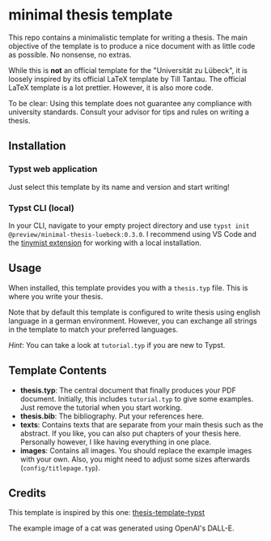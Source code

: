 # minimal thesis template

This repo contains a minimalistic template for writing a thesis.
The main objective of the template is to produce a nice document with as little code as possible. No nonsense, no extras.

While this is **not** an official template for the "Universität zu Lübeck", it is loosely inspired by its official LaTeX template by Till Tantau.
The official LaTeX template is a lot prettier.
However, it is also more code.

To be clear: Using this template does not guarantee any compliance with university standards.
Consult your advisor for tips and rules on writing a thesis.

## Installation

### Typst web application

Just select this template by its name and version and start writing!

### Typst CLI (local)

In your CLI, navigate to your empty project directory and use `typst init @preview/minimal-thesis-luebeck:0.3.0`.
I recommend using VS Code and the [tinymist extension](https://github.com/Myriad-Dreamin/tinymist) for working with a local installation.

## Usage

When installed, this template provides you with a `thesis.typ` file.
This is where you write your thesis.

Note that by default this template is configured to write thesis using english language in a german environment. However, you can exchange all strings in the template to match your preferred languages.

_Hint_: You can take a look at `tutorial.typ` if you are new to Typst.

## Template Contents
- **thesis.typ**: The central document that finally produces your PDF document. Initially, this includes `tutorial.typ` to give some examples. Just remove the tutorial when you start working.
- **thesis.bib**: The bibliography. Put your references here.
- **texts**: Contains texts that are separate from your main thesis such as the abstract. If you like, you can also put chapters of your thesis here. Personally however, I like having everything in one place.
- **images**: Contains all images. You should replace the example images with your own. Also, you might need to adjust some sizes afterwards (`config/titlepage.typ`).

## Credits

This template is inspired by this one: [thesis-template-typst
](https://github.com/ls1intum/thesis-template-typst?tab=MIT-1-ov-file#readme)

The example image of a cat was generated using OpenAI's DALL-E.
